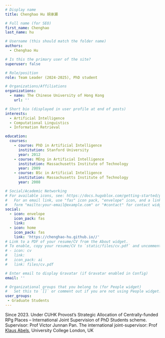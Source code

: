 ```yaml
---
# Display name
title: Chenghao Hu 胡承灝

# Full name (for SEO)
first_name: Chenghao
last_name: hu

# Username (this should match the folder name)
authors:
  - Chenghao Hu

# Is this the primary user of the site?
superuser: false

# Role/position
role: Team Leader (2024-2025), PhD student

# Organizations/Affiliations
organizations:
  - name: The Chinese University of Hong Kong
    url: ''

# Short bio (displayed in user profile at end of posts)
interests:
  - Artificial Intelligence
  - Computational Linguistics
  - Information Retrieval

education:
  courses:
    - course: PhD in Artificial Intelligence
      institution: Stanford University
      year: 2012
    - course: MEng in Artificial Intelligence
      institution: Massachusetts Institute of Technology
      year: 2009
    - course: BSc in Artificial Intelligence
      institution: Massachusetts Institute of Technology
      year: 2008

# Social/Academic Networking
# For available icons, see: https://docs.hugoblox.com/getting-started/page-builder/#icons
#   For an email link, use "fas" icon pack, "envelope" icon, and a link in the
#   form "mailto:your-email@example.com" or "#contact" for contact widget.
social:
  - icon: envelope
    icon_pack: fas
    link: 
  - icon: home
    icon_pack: fas
    link: 'https://chenghao-hu.github.io//'
# Link to a PDF of your resume/CV from the About widget.
# To enable, copy your resume/CV to `static/files/cv.pdf` and uncomment the lines below.
# - icon: cv
#   link: 
#   icon_pack: ai
#   link: files/cv.pdf

# Enter email to display Gravatar (if Gravatar enabled in Config)
email: ''

# Organizational groups that you belong to (for People widget)
#   Set this to `[]` or comment out if you are not using People widget.
user_groups:
 - Graduate Students
---
```

Since 2023. Under CUHK Provost’s Strategic Allocation of Centrally-funded RPg Places – International Joint Supervision of PhD Students scheme. Supervisor: Prof Victor Junnan Pan. The international joint-supervisor: Prof [Klaus Abels](https://profiles.ucl.ac.uk/7907-klaus-abels), University College London, UK
